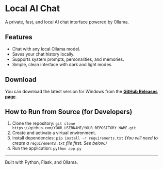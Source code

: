 # Local AI Chat

A private, fast, and local AI chat interface powered by Ollama.

## Features

-   Chat with any local Ollama model.
-   Saves your chat history locally.
-   Supports system prompts, personalities, and memories.
-   Simple, clean interface with dark and light modes.

## Download

You can download the latest version for Windows from the [**GitHub Releases page**](https://github.com/YOUR_USERNAME/YOUR_REPOSITORY_NAME/releases/latest).

## How to Run from Source (for Developers)

1.  Clone the repository:
    `git clone https://github.com/YOUR_USERNAME/YOUR_REPOSITORY_NAME.git`
2.  Create and activate a virtual environment.
3.  Install dependencies:
    `pip install -r requirements.txt`
    *(You will need to create a `requirements.txt` file first. See below.)*
4.  Run the application:
    `python app.py`

---

Built with Python, Flask, and Ollama.
